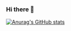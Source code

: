 ### Hi there 👋
[![Anurag's GitHub stats](https://github-readme-stats.vercel.app/api?username=hanzhang2566&show_icons=true&theme=synthwave)](https://github.com/anuraghazra/github-readme-stats)
<!--
**hanzhang2566/hanzhang2566** is a ✨ _special_ ✨ repository because its `README.md` (this file) appears on your GitHub profile.

Here are some ideas to get you started:

- 🔭 I’m currently working on ...
- 🌱 I’m currently learning ...
- 👯 I’m looking to collaborate on ...
- 🤔 I’m looking for help with ...
- 💬 Ask me about ...
- 📫 How to reach me: ...
- 😄 Pronouns: ...
- ⚡ Fun fact: ...
-->
